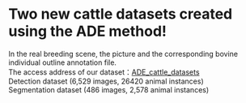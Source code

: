# Two new cattle datasets created using the ADE method!
In the real breeding scene, the picture and the corresponding bovine individual outline annotation file. \
The access address of our dataset：[ADE_cattle_datasets](https://drive.google.com/file/d/1yRevC-WgU9Xv5RM_A2_zhLPno8nMQjou/view?usp=drive_link) \
Detection dataset (6,529 images, 26420 animal instances) \
Segmentation dataset (486 images, 2,578 animal instances)
